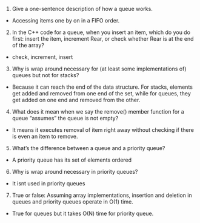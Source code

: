 1. Give a one-sentence description of how a queue works.
- Accessing items one by on in a FIFO order.
2. In the C++ code for a queue, when you insert an item, which do you do first: insert the item, increment Rear, or check whether Rear is at the end of the array?
- check, increment, insert
3. Why is wrap around necessary for (at least some implementations of) queues but not for stacks?
- Because it can reach the end of the data structure. For stacks, elements get added and removed from one end of the set, while for queues, they get added on one end and removed from the other.
4. What does it mean when we say the remove() member function for a queue “assumes” the queue is not empty?
- It means it executes removal of item right away without checking if there is even an item to remove.
5. What’s the difference between a queue and a priority queue?
- A priority queue has its set of elements ordered
6. Why is wrap around necessary in priority queues?
- It isnt used in priority queues
7. True or false: Assuming array implementations, insertion and deletion in queues and priority queues operate in O(1) time.
- True for queues but it takes O(N) time for priority queue.
